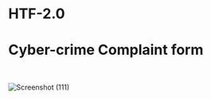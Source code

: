 # HTF-2.0











# Cyber-crime Complaint form

<br/>

![Screenshot (111)](https://user-images.githubusercontent.com/58947968/138567273-87720a27-f14f-459e-b1c0-87c4654aa1fe.png)
